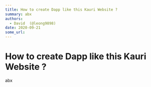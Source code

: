 ```yaml
---
title: How to create Dapp like this Kauri Website ?
summary: abx
authors:
  - David  (@leong9898)
date: 2020-09-21
some_url: 
---
```


# How to create Dapp like this Kauri Website ?


abx